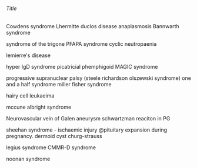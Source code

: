 ###### Title

Cowdens syndrome
    Lhermitte duclos disease
anaplasmosis
Bannwarth syndrome

syndrome of the trigone
PFAPA syndrome
cyclic neutropaenia

lemierre's disease

hyper IgD syndrome
picatricial phemphigoid
MAGIC syndrome

progressive supranuclear palsy (steele richardson olszewski syndrome)
one and a half syndrome
miller fisher syndrome

hairy cell leukaeima


mccune albright syndrome

Neurovascular
    vein of Galen aneurysm
schwartzman reaciton in PG

sheehan syndrome - ischaemic injury @pituitary expansion during pregnancy. 
dermoid cyst
churg-strauss

legius syndrome
CMMR-D syndrome

noonan syndrome
